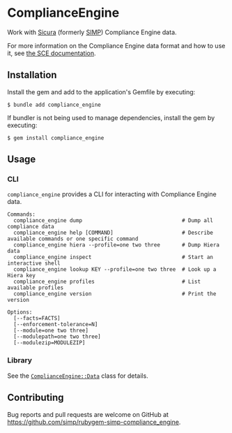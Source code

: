 # ComplianceEngine

Work with [Sicura](https://sicura.us/) (formerly [SIMP](https://simp-project.com/)) Compliance Engine data.

For more information on the Compliance Engine data format and how to use it, see [the SCE documentation](https://simp-project.com/docs/sce/).

## Installation

Install the gem and add to the application's Gemfile by executing:

    $ bundle add compliance_engine

If bundler is not being used to manage dependencies, install the gem by executing:

    $ gem install compliance_engine

## Usage

### CLI

`compliance_engine` provides a CLI for interacting with Compliance Engine data.

```
Commands:
  compliance_engine dump                                # Dump all compliance data
  compliance_engine help [COMMAND]                      # Describe available commands or one specific command
  compliance_engine hiera --profile=one two three       # Dump Hiera data
  compliance_engine inspect                             # Start an interactive shell
  compliance_engine lookup KEY --profile=one two three  # Look up a Hiera key
  compliance_engine profiles                            # List available profiles
  compliance_engine version                             # Print the version

Options:
  [--facts=FACTS]
  [--enforcement-tolerance=N]
  [--module=one two three]
  [--modulepath=one two three]
  [--modulezip=MODULEZIP]
```

### Library

See the [`ComplianceEngine::Data`](https://rubydoc.info/gems/compliance_engine/ComplianceEngine/Data) class for details.

## Contributing

Bug reports and pull requests are welcome on GitHub at https://github.com/simp/rubygem-simp-compliance_engine.
